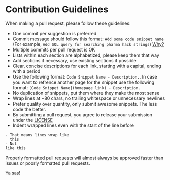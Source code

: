 # Contribution Guidelines

When making a pull request, please follow these guidelines:

- One commit per suggestion is preferred
- Commit message should follow this format: `Add some code snippet name` (For
  example, `Add SQL query for searching pharma hack strings`) [Why?](http://chris.beams.io/posts/git-commit/)
- Multiple commits per pull request is OK
- Lists within each section are alphabetized, please keep them that way
- Add sections if necessary, use existing sections if possible
- Clear, concise descriptions for each link, starting with a capital, ending with a period
- Use the following format: `Code Snippet Name - Description.`. In case you want to refrence another page for the snippet use the following format: `[Code Snippet Name](homepage link) - Description.`
- No duplication of snippets, put them where they make the most sense
- Wrap lines at ~80 chars, no trailing whitespace or unnecessary newlines
- Prefer quality over quantity, only submit awesome snippets. The less code the better.
- By submitting a pull request, you agree to release your submission under the [LICENSE](LICENSE)
- Indent wrapped lines even with the start of the line before

```
- That means lines wrap like
  this
- Not
like this
```

Properly formatted pull requests will almost always be approved faster than issues or poorly formatted pull requests.

Ya sas!
